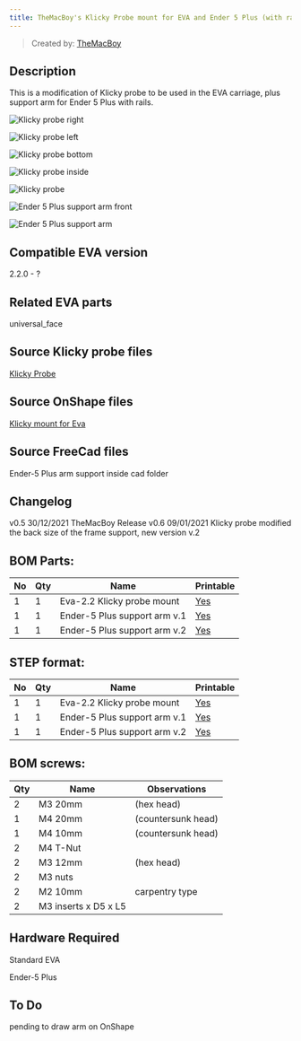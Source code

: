 ```yaml
---
title: TheMacBoy's Klicky Probe mount for EVA and Ender 5 Plus (with rails) compatibility
---
```


> Created by: [TheMacBoy](https://github.com/themacboy)

## Description
This is a modification of Klicky probe to be used in the EVA carriage, plus support arm for Ender 5 Plus with rails.

![Klicky probe right](./photos/klicky_mount_right.jpg)

![Klicky probe left](./photos/klicky_mount_left.jpg)

![Klicky probe bottom](./photos/klicky_mount_bottom.jpg)

![Klicky probe inside](./photos/klicky_mount_inside.png)

![Klicky probe](./photos/klicky_probe_mount.jpg)

![Ender 5 Plus support arm front](./photos/ender_5_plus_support_arm-front.jpg)

![Ender 5 Plus support arm](./photos/ender_5_plus_support_arm.jpg)

## Compatible EVA version
2.2.0 - ?

## Related EVA parts
universal_face

## Source Klicky probe files
[Klicky Probe](../../Base_STL)

## Source OnShape files
[Klicky mount for Eva ](https://cad.onshape.com/documents/2fc54d83c144f64dfbd5b70d/w/5a27aacdedad8aa85274c7e9/e/03e92f0ea05a500c94d12e60)

## Source FreeCad files
Ender-5 Plus arm support inside cad folder


## Changelog
v0.5 30/12/2021 TheMacBoy Release
v0.6 09/01/2021 Klicky probe modified the back size of the frame support, new version v.2

## BOM Parts:
| No | Qty | Name                                               | Printable |
| -- | --- | -------------------------------------------------- | --------- |
| 1  | 1   | Eva-2.2 Klicky probe mount    | [Yes](EVA_2.2^/stl/eva-2.2-klicky_probe_mount.stl) |
| 1  | 1   | Ender-5 Plus support arm v.1 | [Yes](Ender-5_(pro,plus)/stl/ender_5_plus-arm_v.1-body.stl) |
| 1  | 1   | Ender-5 Plus support arm v.2 | [Yes](Ender-5_(pro,plus)/stl/ender_5_plus-arm_v.2-body.stl) |


## STEP format:
| No | Qty | Name                                               | Printable |
| -- | --- | -------------------------------------------------- | --------- |
| 1  | 1   | Eva-2.2 Klicky probe mount    | [Yes](EVA_2.2^/cad/eva-2.2-klicky_probe_mount.step) |
| 1  | 1   | Ender-5 Plus support arm v.1 | [Yes](Ender-5_(pro,plus)/cad/ender_5_plus-arm_v.1-body.step) |
| 1  | 1   | Ender-5 Plus support arm v.2 | [Yes](Ender-5_(pro,plus)/cad/ender_5_plus-arm_v.2-body.step) |


## BOM screws:
| Qty | Name                                                    | Observations |
| --- | ------------------------------------------------------- | ------------ |
| 2 | M3 20mm | (hex head) |
| 1 | M4 20mm | (countersunk head) |
| 1 | M4 10mm | (countersunk head) |
| 2 | M4 T-Nut | |
| 2 | M3 12mm | (hex head) |
| 2 | M3 nuts | |
| 2 | M2 10mm | carpentry type |
| 2 | M3 inserts x D5 x L5 | |

## Hardware Required 
Standard EVA

Ender-5 Plus

## To Do 
pending to draw arm on OnShape
